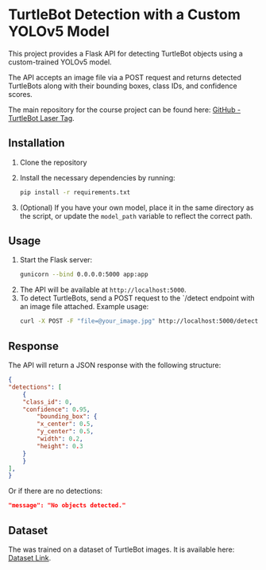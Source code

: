 # TurtleBot Detection with a Custom YOLOv5 Model

This project provides a Flask API for detecting TurtleBot objects using a custom-trained YOLOv5 model.

The API accepts an image file via a POST request and returns detected TurtleBots along with their bounding boxes, class IDs, and confidence scores.

The main repository for the course project can be found here: [GitHub - TurtleBot Laser Tag](https://github.com/hahnfabian/turtlebot-lasertag).

## Installation

1. Clone the repository
2. Install the necessary dependencies by running:

   ```bash
   pip install -r requirements.txt
   ```
3. (Optional) If you have your own model, place it in the same directory as the script, or update the `model_path` variable to reflect the correct path.

## Usage 
1. Start the Flask server:
   ```bash
   gunicorn --bind 0.0.0.0:5000 app:app
   ```
2. The API will be available at `http://localhost:5000`.
3. To detect TurtleBots, send a POST request to the `/detect endpoint with an image file attached. Example usage:
   ```bash
   curl -X POST -F "file=@your_image.jpg" http://localhost:5000/detect
   ```

## Response
The API will return a JSON response with the following structure:
```json
{
"detections": [
	{
	"class_id": 0,
	"confidence": 0.95,
		"bounding_box": {
		"x_center": 0.5,
		"y_center": 0.5,
		"width": 0.2,
		"height": 0.3
	}
	}
],
}
```
Or if there are no detections:
```json
"message": "No objects detected." 
```


## Dataset
The was trained on a dataset of TurtleBot images. It is available here: [Dataset Link](https://huggingface.co/datasets/fhahn/turtlebot-detection-dataset-v1).
